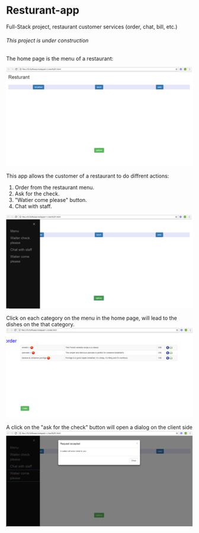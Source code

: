 # Resturant-app
Full-Stack project, restaurant customer services (order, chat, bill, etc.)


###### This project is under construction



The home page is the menu of a restaurant:



<img src="https://github.com/Yoavlo/Resturant-app/blob/master/jegesh-restaurant-perks-5cadcaf80b8e/readmeimages/homePage.bmp">


This app allows the customer of a restaurant to do diffrent actions:
1. Order from the restaurant menu.
2. Ask for the check.
3. "Watier come please" button.
4. Chat with staff.



<img src="https://github.com/Yoavlo/Resturant-app/blob/master/jegesh-restaurant-perks-5cadcaf80b8e/readmeimages//homePage-sideMenu.bmp">



Click on each category on the menu in the home page, will lead to the dishes on the that category.
<img src="https://github.com/Yoavlo/Resturant-app/blob/master/jegesh-restaurant-perks-5cadcaf80b8e/readmeimages/orderPage.bmp">



A click on the "ask for the check" button will open a dialog on the client side
<img src="https://github.com/Yoavlo/Resturant-app/blob/master/jegesh-restaurant-perks-5cadcaf80b8e/readmeimages/dialog.bmp">

